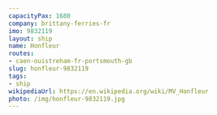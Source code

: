 ```yaml
---
capacityPax: 1680
company: brittany-ferries-fr
imo: 9832119
layout: ship
name: Honfleur
routes:
- caen-ouistreham-fr-portsmouth-gb
slug: honfleur-9832119
tags:
- ship
wikipediaUrl: https://en.wikipedia.org/wiki/MV_Honfleur
photo: /img/honfleur-9832119.jpg
---
```

